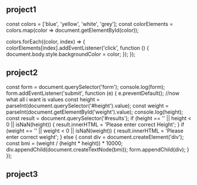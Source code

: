   ## project1
  const colors = ['blue', 'yellow', 'white', 'grey'];
const colorElements = colors.map(color => document.getElementById(color));

colors.forEach((color, index) => {
  colorElements[index].addEventListener('click', function () {
    document.body.style.backgroundColor = color;
  });
});

## project2
const form = document.querySelector('form');
console.log(form);
form.addEventListener('submit', function (e) {
  e.preventDefault();
  //now what all i want is values
  const height = parseInt(document.querySelector('#height').value);
  const weight = parseInt(document.getElementById('weight').value);
  console.log(height);
  const result = document.querySelector('#results');
  if (height == '' || height < 0 || isNaN(height)) {
    result.innerHTML = 'Please enter correct Height';
  }
  if (weight == '' || weight < 0 || isNaN(weight)) {
    result.innerHTML = 'Please enter correct weight';
  } else {
    const div = document.createElement('div');
    const bmi = (weight / (height * height)) * 10000;
    div.appendChild(document.createTextNode(bmi));
    form.appendChild(div);
  }
});

## project3

